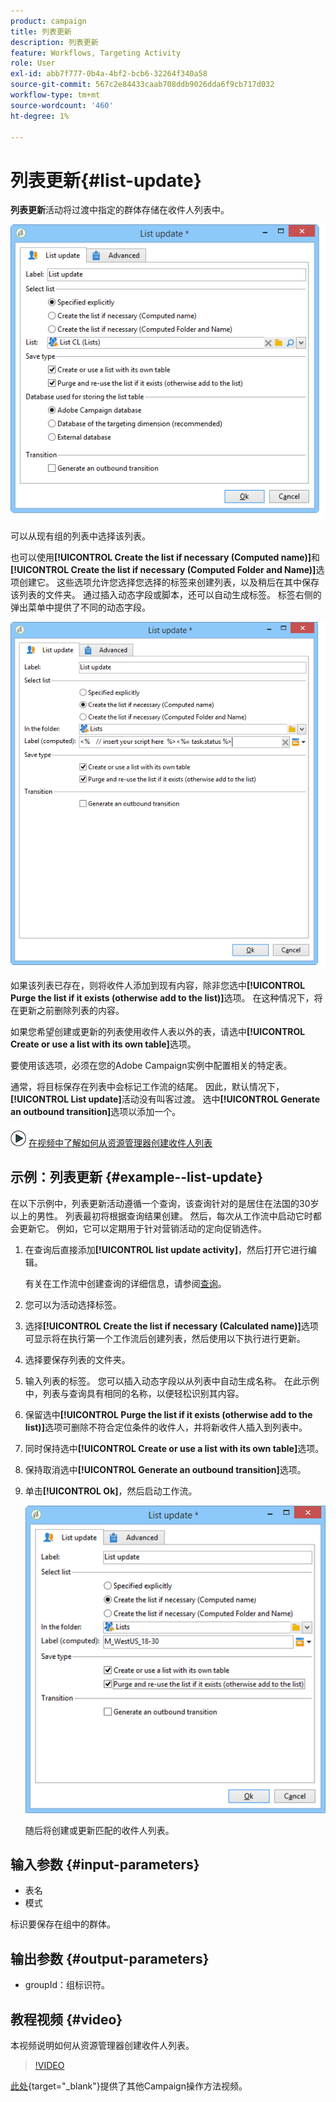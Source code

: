 ```yaml
---
product: campaign
title: 列表更新
description: 列表更新
feature: Workflows, Targeting Activity
role: User
exl-id: abb7f777-0b4a-4bf2-bcb6-32264f340a58
source-git-commit: 567c2e84433caab708ddb9026dda6f9cb717d032
workflow-type: tm+mt
source-wordcount: '460'
ht-degree: 1%

---
```


# 列表更新{#list-update}



**列表更新**&#x200B;活动将过渡中指定的群体存储在收件人列表中。

![](assets/s_user_segmentation_update_group.png)

可以从现有组的列表中选择该列表。

也可以使用&#x200B;**[!UICONTROL Create the list if necessary (Computed name)]**&#x200B;和&#x200B;**[!UICONTROL Create the list if necessary (Computed Folder and Name)]**&#x200B;选项创建它。 这些选项允许您选择您选择的标签来创建列表，以及稍后在其中保存该列表的文件夹。 通过插入动态字段或脚本，还可以自动生成标签。 标签右侧的弹出菜单中提供了不同的动态字段。

![](assets/s_user_segmentation_update_list_calc.png)

如果该列表已存在，则将收件人添加到现有内容，除非您选中&#x200B;**[!UICONTROL Purge the list if it exists (otherwise add to the list)]**&#x200B;选项。 在这种情况下，将在更新之前删除列表的内容。

如果您希望创建或更新的列表使用收件人表以外的表，请选中&#x200B;**[!UICONTROL Create or use a list with its own table]**&#x200B;选项。

要使用该选项，必须在您的Adobe Campaign实例中配置相关的特定表。

通常，将目标保存在列表中会标记工作流的结尾。 因此，默认情况下，**[!UICONTROL List update]**&#x200B;活动没有叫客过渡。 选中&#x200B;**[!UICONTROL Generate an outbound transition]**&#x200B;选项以添加一个。

![](assets/do-not-localize/how-to-video.png) [在视频中了解如何从资源管理器创建收件人列表](#video)

## 示例：列表更新 {#example--list-update}

在以下示例中，列表更新活动遵循一个查询，该查询针对的是居住在法国的30岁以上的男性。 列表最初将根据查询结果创建。 然后，每次从工作流中启动它时都会更新它。 例如，它可以定期用于针对营销活动的定向促销选件。

1. 在查询后直接添加&#x200B;**[!UICONTROL list update activity]**，然后打开它进行编辑。

   有关在工作流中创建查询的详细信息，请参阅[查询](query.md)。

1. 您可以为活动选择标签。
1. 选择&#x200B;**[!UICONTROL Create the list if necessary (Calculated name)]**&#x200B;选项可显示将在执行第一个工作流后创建列表，然后使用以下执行进行更新。
1. 选择要保存列表的文件夹。
1. 输入列表的标签。 您可以插入动态字段以从列表中自动生成名称。 在此示例中，列表与查询具有相同的名称，以便轻松识别其内容。
1. 保留选中&#x200B;**[!UICONTROL Purge the list if it exists (otherwise add to the list)]**&#x200B;选项可删除不符合定位条件的收件人，并将新收件人插入到列表中。
1. 同时保持选中&#x200B;**[!UICONTROL Create or use a list with its own table]**&#x200B;选项。
1. 保持取消选中&#x200B;**[!UICONTROL Generate an outbound transition]**&#x200B;选项。
1. 单击&#x200B;**[!UICONTROL Ok]**，然后启动工作流。

   ![](assets/s_user_segmentation_update_list_calc_example.png)

   随后将创建或更新匹配的收件人列表。

## 输入参数 {#input-parameters}

* 表名
* 模式

标识要保存在组中的群体。

## 输出参数 {#output-parameters}

* groupId：组标识符。

## 教程视频 {#video}

本视频说明如何从资源管理器创建收件人列表。

>[!VIDEO](https://video.tv.adobe.com/v/27505?captions=chi_hans)

[此处](https://experienceleague.adobe.com/docs/campaign-learn/tutorials/getting-started/introduction-to-adobe-campaign.html?lang=zh-Hans){target="_blank"}提供了其他Campaign操作方法视频。